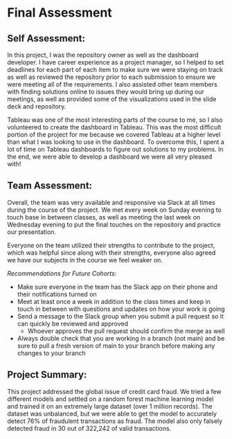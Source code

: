 # Final Assessment

## Self Assessment:
In this project, I was the repository owner as well as the dashboard developer. I have career experience as a project manager, so I helped to set deadlines for each part of each item to make sure we were staying on track as well as reviewed the repository prior to each submission to ensure we were meeting all of the requirements. I also assisted other team members with finding solutions online to issues they would bring up during our meetings, as well as provided some of the visualizations used in the slide deck and repository.

Tableau was one of the most interesting parts of the course to me, so I also volunteered to create the dashboard in Tableau. This was the most difficult portion of the project for me because we covered Tableau at a higher level than what I was looking to use in the dashboard. To overcome this, I spent a lot of time on Tableau dashboards to figure out solutions to my problems. In the end, we were able to develop a dashboard we were all very pleased with!

## Team Assessment:
Overall, the team was very available and responsive via Slack at all times during the course of the project. We met every week on Sunday evening to touch base in between classes, as well as meeting the last week on Wednesday evening to put the final touches on the repository and practice our presentation.

Everyone on the team utilized their strengths to contribute to the project, which was helpful since along with their strengths, everyone also agreed we have our subjects in the course we feel weaker on. 

*Recommendations for Future Cohorts:*
- Make sure everyone in the team has the Slack app on their phone and their notifications turned on
- Meet at least once a week in addition to the class times and keep in touch in between with questions and updates on how your work is going
- Send a message to the Slack group when you submit a pull request so it can quickly be reviewed and approved
  - Whoever approves the pull request should confirm the merge as well
- Always double check that you are working in a branch (not main) and be sure to pull a fresh version of main to your branch before making any changes to your branch

## Project Summary:
This project addressed the global issue of credit card fraud. We tried a few different models and settled on a random forest machine learning model and trained it on an extremely large dataset (over 1 million records). The dataset was unbalanced, but we were able to get the model to accurately detect 76% of fraudulent transactions as fraud. The model also only falsely detected fraud in 30 out of 322,242 of valid transactions.
